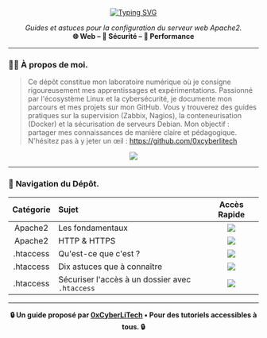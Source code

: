 <div align="center">

<a href="https://github.com/0xCyberLiTech">
  <img src="https://readme-typing-svg.herokuapp.com?font=Fira+Code&size=32&pause=1000&color=33FF33&center=true&vCenter=true&width=700&lines=SERVEUR+WEB+APACHE2;VirtualHosts+•+.htaccess+•+Sécurité;Guides+et+Bonnes+Pratiques" alt="Typing SVG" />
</a>

<p align="center">
  <em>Guides et astuces pour la configuration du serveur web Apache2.</em><br>
  <b>🌐 Web – 🔐 Sécurité – 🚀 Performance</b>
</p>

</div>

---

### 👨‍💻 **À propos de moi.**

> Ce dépôt constitue mon laboratoire numérique où je consigne rigoureusement mes apprentissages et expérimentations.
> Passionné par l'écosystème Linux et la cybersécurité, je documente mon parcours et mes projets sur mon GitHub.
> Vous y trouverez des guides pratiques sur la supervision (Zabbix, Nagios), la conteneurisation (Docker) et la sécurisation de serveurs Debian.
> Mon objectif : partager mes connaissances de manière claire et pédagogique.
> N'hésitez pas à y jeter un œil : https://github.com/0xcyberlitech

<p align="center">
  <a href="https://skillicons.dev">
    <img src="https://skillicons.dev/icons?i=linux,debian,bash,docker,nginx,grafana,prometheus,git,vim" />
  </a>
</p>

---

### 🧭 **Navigation du Dépôt.**

<div align="center">

| Catégorie | Sujet | Accès Rapide |
|:---:|:---|:---:|
| Apache2 | Les fondamentaux | [<img src="https://img.shields.io/badge/EXPLORER-brightgreen?style=for-the-badge&logo=github&logoColor=white">](Virtualhosts-fondamentaux.md) |
| Apache2 | HTTP & HTTPS | [<img src="https://img.shields.io/badge/EXPLORER-brightgreen?style=for-the-badge&logo=github&logoColor=white">](Cree-deux-VirtualHosts-HTTP-HTTPS.md) |
| .htaccess | Qu'est-ce que c'est ? | [<img src="https://img.shields.io/badge/EXPLORER-brightgreen?style=for-the-badge&logo=github&logoColor=white">](HTACCESS-C-est-quoi.md) |
| .htaccess | Dix astuces que à connaître | [<img src="https://img.shields.io/badge/EXPLORER-brightgreen?style=for-the-badge&logo=github&logoColor=white">](HTACCESS-dix-astuces-que-tout-le-monde-devrait-connaître.md) |
| .htaccess | Sécuriser l'accès à un dossier avec `.htaccess` | [<img src="https://img.shields.io/badge/EXPLORER-brightgreen?style=for-the-badge&logo=github&logoColor=white">](HTACCESS-sécuriser-un-dossier.md) |

</div>

---

<p align="center">
  <b>🔒 Un guide proposé par <a href="https://github.com/0xCyberLiTech">0xCyberLiTech</a> • Pour des tutoriels accessibles à tous. 🔒</b>
</p>
